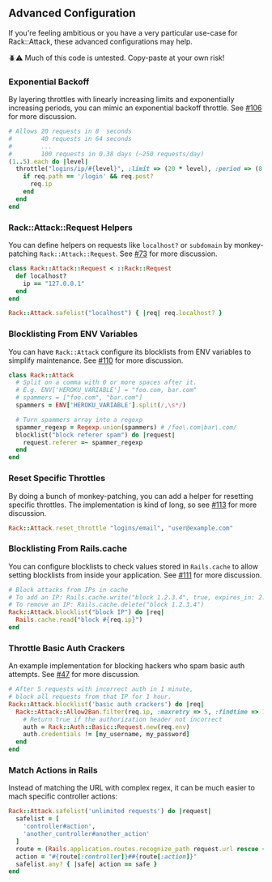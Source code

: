 ## Advanced Configuration

If you're feeling ambitious or you have a very particular use-case for Rack::Attack, these advanced configurations may help.

:beetle::warning: Much of this code is untested. Copy-paste at your own risk!

### Exponential Backoff

By layering throttles with linearly increasing limits and exponentially increasing periods, you can mimic an exponential backoff throttle. See [#106](https://github.com/kickstarter/rack-attack/issues/106) for more discussion.

```ruby
# Allows 20 requests in 8  seconds
#        40 requests in 64 seconds
#        ...
#        100 requests in 0.38 days (~250 requests/day)
(1..5).each do |level|
  throttle("logins/ip/#{level}", :limit => (20 * level), :period => (8 ** level).seconds) do |req|
    if req.path == '/login' && req.post?
      req.ip
    end
  end
end
```

### Rack::Attack::Request Helpers

You can define helpers on requests like `localhost?` or `subdomain` by monkey-patching `Rack::Attack::Request`. See [#73](https://github.com/kickstarter/rack-attack/issues/73) for more discussion.

```ruby
class Rack::Attack::Request < ::Rack::Request
  def localhost?
    ip == "127.0.0.1"
  end
end

Rack::Attack.safelist("localhost") { |req| req.localhost? }
```

### Blocklisting From ENV Variables

You can have `Rack::Attack` configure its blocklists from ENV variables to simplify maintenance. See [#110](https://github.com/kickstarter/rack-attack/issues/110) for more discussion.

```ruby
class Rack::Attack
  # Split on a comma with 0 or more spaces after it.
  # E.g. ENV['HEROKU_VARIABLE'] = "foo.com, bar.com"
  # spammers = ["foo.com", "bar.com"]
  spammers = ENV['HEROKU_VARIABLE'].split(/,\s*/)

  # Turn spammers array into a regexp
  spammer_regexp = Regexp.union(spammers) # /foo\.com|bar\.com/
  blocklist("block referer spam") do |request|
    request.referer =~ spammer_regexp
  end
end
```

### Reset Specific Throttles

By doing a bunch of monkey-patching, you can add a helper for resetting specific throttles. The implementation is kind of long, so see [#113](https://github.com/kickstarter/rack-attack/issues/113) for more discussion.

```ruby
Rack::Attack.reset_throttle "logins/email", "user@example.com"
```

### Blocklisting From Rails.cache

You can configure blocklists to check values stored in `Rails.cache` to allow setting blocklists from inside your application. See [#111](https://github.com/kickstarter/rack-attack/issues/111) for more discussion.

```ruby
# Block attacks from IPs in cache
# To add an IP: Rails.cache.write("block 1.2.3.4", true, expires_in: 2.days)
# To remove an IP: Rails.cache.delete("block 1.2.3.4")
Rack::Attack.blocklist("block IP") do |req|
  Rails.cache.read("block #{req.ip}")
end
```

### Throttle Basic Auth Crackers

An example implementation for blocking hackers who spam basic auth attempts. See [#47](https://github.com/kickstarter/rack-attack/issues/47) for more discussion.

```ruby
# After 5 requests with incorrect auth in 1 minute,
# block all requests from that IP for 1 hour.
Rack::Attack.blocklist('basic auth crackers') do |req|
  Rack::Attack::Allow2Ban.filter(req.ip, :maxretry => 5, :findtime => 1.minute, :bantime => 1.hour) do
    # Return true if the authorization header not incorrect
    auth = Rack::Auth::Basic::Request.new(req.env)
    auth.credentials != [my_username, my_password]
  end
end
```

### Match Actions in Rails

Instead of matching the URL with complex regex, it can be much easier to mach specific controller actions:

```ruby
Rack::Attack.safelist('unlimited requests') do |request|
  safelist = [
    'controller#action',
    'another_controller#another_action'
  ]
  route = (Rails.application.routes.recognize_path request.url rescue {}) || {}
  action = "#{route[:controller]}##{route[:action]}"
  safelist.any? { |safe| action == safe }
end
```
